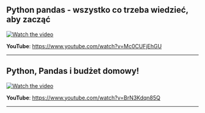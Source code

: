 ## Python pandas - wszystko co trzeba wiedzieć, aby zacząć
  [![Watch the video](https://img.youtube.com/vi/Mc0CUFjEhGU/0.jpg)](https://www.youtube.com/watch?v=Mc0CUFjEhGU)

  **YouTube**: https://www.youtube.com/watch?v=Mc0CUFjEhGU

---


## Python, Pandas i budżet domowy!
  [![Watch the video](https://img.youtube.com/vi/BrN3Kdqn85Q/0.jpg)](https://www.youtube.com/watch?v=BrN3Kdqn85Q)

  **YouTube**: https://www.youtube.com/watch?v=BrN3Kdqn85Q

---
